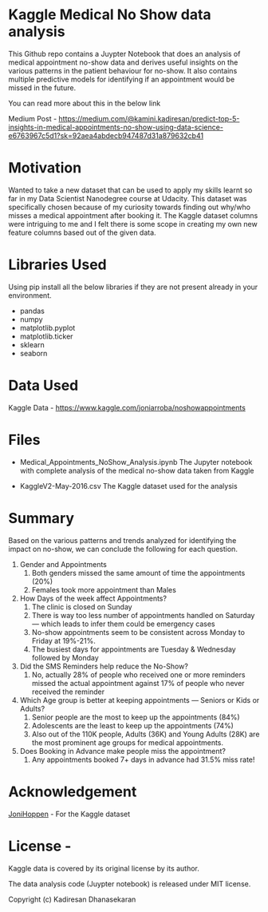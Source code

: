 # Kaggle Medical No Show data analysis

This Github repo contains a Juypter Notebook that does an analysis of medical appointment no-show data and derives useful insights on the various patterns in the patient behaviour for no-show. It also contains multiple predictive models for identifying if an appointment would be missed in the future.

You can read more about this in the below link

Medium Post - https://medium.com/@kamini.kadiresan/predict-top-5-insights-in-medical-appointments-no-show-using-data-science-e6763967c5d1?sk=92aea4abdecb947487d31a879632cb41

# Motivation

Wanted to take a new dataset that can be used to apply my skills learnt so far in my Data Scientist Nanodegree course at Udacity.
This dataset was specifically chosen because of my curiosity towards finding out why/who misses a medical appointment after booking it. The Kaggle dataset columns were intriguing to me and I felt there is some scope in creating my own new feature columns based out of the given data.  

# Libraries Used

Using pip install all the below libraries if they are not present already in your environment.
* pandas
* numpy
* matplotlib.pyplot
* matplotlib.ticker
* sklearn
* seaborn

# Data Used
Kaggle Data - https://www.kaggle.com/joniarroba/noshowappointments

# Files

* Medical_Appointments_NoShow_Analysis.ipynb 
The Jupyter notebook with complete analysis of the medical no-show data taken from Kaggle

* KaggleV2-May-2016.csv
The Kaggle dataset used for the analysis

# Summary
Based on the various patterns and trends analyzed for identifying the impact on no-show, we can conclude the following for each question.

1. Gender and Appointments
   1. Both genders missed the same amount of time the appointments (20%)
   2. Females took more appointment than Males
2. How Days of the week affect Appointments?
   1. The clinic is closed on Sunday
   2. There is way too less number of appointments handled on Saturday — which leads to infer them could be emergency cases
   3. No-show appointments seem to be consistent across Monday to Friday at 19%-21%.
   4. The busiest days for appointments are Tuesday & Wednesday followed by Monday
3. Did the SMS Reminders help reduce the No-Show?
   1. No, actually 28% of people who received one or more reminders missed the actual appointment against 17% of people who never received the reminder
4. Which Age group is better at keeping appointments — Seniors or Kids or Adults?
   1. Senior people are the most to keep up the appointments (84%)
   2. Adolescents are the least to keep up the appointments (74%)
   3. Also out of the 110K people, Adults (36K) and Young Adults (28K) are the most prominent age groups for medical appointments.
5. Does Booking in Advance make people miss the appointment?
   1. Any appointments booked 7+ days in advance had 31.5% miss rate!

# Acknowledgement

[JoniHoppen](https://www.kaggle.com/joniarroba) - For the Kaggle dataset

# License - 
Kaggle data is covered by its original license by its author.

The data analysis code (Juypter notebook) is released under MIT license.

Copyright (c) Kadiresan Dhanasekaran 
